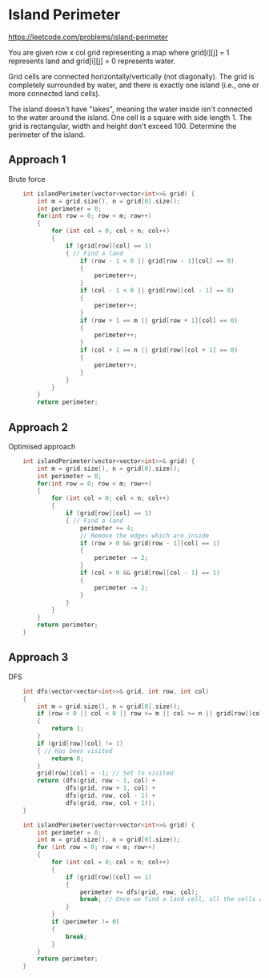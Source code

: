 # Island Perimeter

https://leetcode.com/problems/island-perimeter

You are given row x col grid representing a map where grid[i][j] = 1 represents land and grid[i][j] = 0 represents water.

Grid cells are connected horizontally/vertically (not diagonally). The grid is completely surrounded by water, and there is exactly one island (i.e., one or more connected land cells).

The island doesn't have "lakes", meaning the water inside isn't connected to the water around the island. One cell is a square with side length 1. The grid is rectangular, width and height don't exceed 100. Determine the perimeter of the island.

 

## Approach 1

Brute force
``` C++
    int islandPerimeter(vector<vector<int>>& grid) {
        int m = grid.size(), n = grid[0].size();
        int perimeter = 0;
        for(int row = 0; row < m; row++)
        {
            for (int col = 0; col < n; col++)
            {
                if (grid[row][col] == 1)
                { // Find a land
                    if (row - 1 < 0 || grid[row - 1][col] == 0)
                    {
                        perimeter++;
                    }
                    if (col - 1 < 0 || grid[row][col - 1] == 0)
                    {
                        perimeter++;
                    }
                    if (row + 1 == m || grid[row + 1][col] == 0)
                    {
                        perimeter++;
                    }
                    if (col + 1 == n || grid[row][col + 1] == 0)
                    {
                        perimeter++;
                    }
                }
            }
        }
        return perimeter;
```

## Approach 2

Optimised approach
``` C++
    int islandPerimeter(vector<vector<int>>& grid) {
        int m = grid.size(), n = grid[0].size();
        int perimeter = 0;
        for(int row = 0; row < m; row++)
        {
            for (int col = 0; col < n; col++)
            {
                if (grid[row][col] == 1)
                { // Find a land
                    perimeter += 4;
                    // Remove the edges which are inside
                    if (row > 0 && grid[row - 1][col] == 1)
                    {
                        perimeter -= 2;
                    }
                    if (col > 0 && grid[row][col - 1] == 1)
                    {
                        perimeter -= 2;
                    }
                }
            }
        }
        return perimeter;
    }
```

## Approach 3

DFS

``` C++
    int dfs(vector<vector<int>>& grid, int row, int col)
    {
        int m = grid.size(), n = grid[0].size();
        if (row < 0 || col < 0 || row >= m || col >= n || grid[row][col] == 0)
        {
            return 1;
        }
        if (grid[row][col] != 1)
        { // Has been visited
            return 0;
        }
        grid[row][col] = -1; // Set to visited
        return (dfs(grid, row - 1, col) + 
                dfs(grid, row + 1, col) + 
                dfs(grid, row, col - 1) +
                dfs(grid, row, col + 1));
    }

    int islandPerimeter(vector<vector<int>>& grid) {
        int perimeter = 0;
        int m = grid.size(), n = grid[0].size();
        for (int row = 0; row < m; row++)
        {
            for (int col = 0; col < n; col++)
            {
                if (grid[row][col] == 1)
                {
                    perimeter += dfs(grid, row, col); 
                    break; // Once we find a land cell, all the cells will be visited, thus break the loop here
                }
            }
            if (perimeter != 0)
            {
                break;
            }
        }
        return perimeter;
    }
```